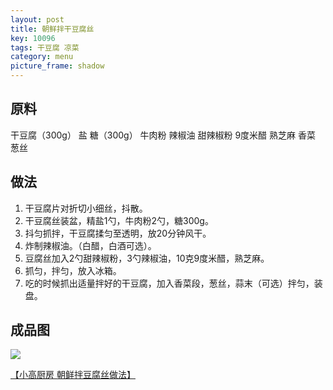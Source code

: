 ```yaml
---
layout: post
title: 朝鲜拌干豆腐丝
key: 10096
tags: 干豆腐 凉菜
category: menu
picture_frame: shadow
---
```


## 原料

干豆腐（300g） 盐 糖（300g） 牛肉粉 辣椒油 甜辣椒粉 9度米醋 熟芝麻 香菜 葱丝 


<!--more-->

## 做法
1. 干豆腐片对折切小细丝，抖散。
2. 干豆腐丝装盆，精盐1勺，牛肉粉2勺，糖300g。
3. 抖匀抓拌，干豆腐揉匀至透明，放20分钟风干。
4. 炸制辣椒油。（白醋，白酒可选）。
5. 豆腐丝加入2勺甜辣椒粉，3勺辣椒油，10克9度米醋，熟芝麻。
6. 抓匀，拌匀，放入冰箱。
7. 吃的时候抓出适量拌好的干豆腐，加入香菜段，葱丝，蒜末（可选）拌匀，装盘。


## 成品图

![](https://s3.us-west-1.amazonaws.com/menchi.xyz/%E6%9C%9D%E9%B2%9C%E5%B9%B2%E8%B1%86%E8%85%90%E4%B8%9D.jpeg)

[【小高厨房 朝鲜拌豆腐丝做法】](https://xhslink.com/a/RgzKI743qnzbb)

